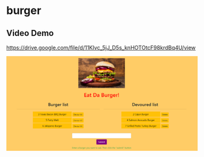 # burger

## Video Demo

https://drive.google.com/file/d/11KIvc_5jJ_D5s_knHOTOtcF98krdBq4U/view

![Image of Burger](public/assets/img/Burger.PNG)
